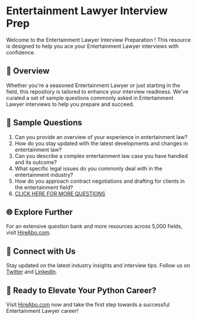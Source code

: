 # Entertainment Lawyer Interview Prep

Welcome to the Entertainment Lawyer Interview Preparation ! This resource is designed to help you ace your Entertainment Lawyer interviews with confidence.

## 🚀 Overview

Whether you're a seasoned Entertainment Lawyer or just starting in the field, this repository is tailored to enhance your interview readiness. We've curated a set of sample questions commonly asked in Entertainment Lawyer interviews to help you prepare and succeed.

## 📝 Sample Questions

1. Can you provide an overview of your experience in entertainment law?
2. How do you stay updated with the latest developments and changes in entertainment law?
3. Can you describe a complex entertainment law case you have handled and its outcome?
4. What specific legal issues do you commonly deal with in the entertainment industry?
5. How do you approach contract negotiations and drafting for clients in the entertainment field?
6. [CLICK HERE FOR MORE QUESTIONS](https://hireabo.com/job/9_0_29/Entertainment%20Lawyer)

## 🌐 Explore Further

For an extensive question bank and more resources across 5,000 fields, visit [HireAbo.com](https://www.hireabo.com).

## 📱 Connect with Us

Stay updated on the latest industry insights and interview tips. Follow us on [Twitter](https://twitter.com/hireabo) and [LinkedIn](https://www.linkedin.com/in/hire-abo-3609972a8/).

## 🚀 Ready to Elevate Your Python Career?

Visit [HireAbo.com](https://www.hireabo.com) now and take the first step towards a successful Entertainment Lawyer career!